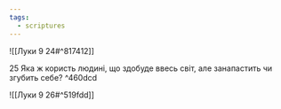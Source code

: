 ```yaml
---
tags:
  - scriptures
---
```


![[Луки 9 24#^817412]]

25 Яка ж користь людині, що здобуде ввесь світ, але занапастить чи згубить себе? ^460dcd

![[Луки 9 26#^519fdd]]